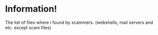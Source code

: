 # Information!
The list of files where i found by scammers. (webshells, mail servers and etc. except scam files)

